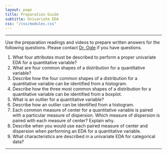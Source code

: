 ```yaml
---
layout: page
title: Preparation Guide
subtitle: Univariate EDA
css: "/css/modules.css"
---
```


----

<div class="alert alert-warning">
Use the preparation readings and videos to prepare written answers for the following questions. Please contact <a href="mailto:dogle@northland.edu">Dr. Ogle</a> if you have questions.
</div>

1. What four attributes must be described to perform a proper univariate EDA for a quantitative variable?
1. What are four common shapes of a distribution for a quantitative variable?
1. Describe how the four common shapes of a distribution for a quantitative variable can be identified from a histogram.
1. Describe how the three most common shapes of a distribution for a quantitative variable can be identified from a boxplot.
1. What is an outlier for a quantitative variable?
1. Describe how an outlier can be identified from a histogram.
1. Each common measure of center for a quantitative variable is paired with a particular measure of dispersion. Which measure of dispersion is paired with each measure of center? Explain why.
1. Describe when you would use each paired measure of center and dispersion when performing an EDA for a quantitative variable.
1. What characteristics are described in a univariate EDA for categorical data?

----

